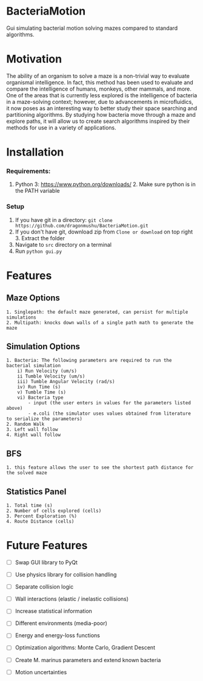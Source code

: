 # BacteriaMotion
Gui simulating bacterial motion solving mazes compared to standard algorithms.

# Motivation
The ability of an organism to solve a maze is a non-trivial way to evaluate organismal intelligence. In fact, this method has been used to evaluate and compare the intelligence of humans, monkeys, other mammals, and more. One of the areas that is currently less explored is the intelligence of bacteria in a maze-solving context; however, due to advancements in microfluidics, it now poses as an interesting way to better study their space searching and partitioning algorithms. By studying how bacteria move through a maze and explore paths, it will allow us to create search algorithms inspired by their methods for use in a variety of applications. 

# Installation

### Requirements:
1. Python 3: https://www.python.org/downloads/
    2. Make sure python is in the PATH variable

### Setup
1. If you have git in a directory: `git clone https://github.com/dragonmushu/BacteriaMotion.git`  
2. If you don't have git, download zip from `Clone or download` on top right
    3. Extract the folder
3. Navigate to `src` directory on a terminal
4. Run `python gui.py`

# Features

## Maze Options
    1. Singlepath: the default maze generated, can persist for multiple simulations
    2. Multipath: knocks down walls of a single path math to generate the maze

## Simulation Options
    1. Bacteria: The following parameters are required to run the bacterial simulation
        i) Run Velocity (um/s)
        ii Tumble Velocity (um/s)
        iii) Tumble Angular Velocity (rad/s)
        iv) Run Time (s)
        v) Tumble Time (s) 
        vi) Bacteria type
            - input (the user enters in values for the parameters listed above)
            - e.coli (the simulator uses values obtained from literature to serialize the parameters)
    2. Random Walk
    3. Left wall follow
    4. Right wall follow
    
## BFS
    1. this feature allows the user to see the shortest path distance for the solved maze

## Statistics Panel
    1. Total time (s)
    2. Number of cells explored (cells)
    3. Percent Exploration (%)
    4. Route Distance (cells)

# Future Features

- [ ] Swap GUI library to PyQt
- [ ] Use physics library for collision handling
- [ ] Separate collision logic
- [ ] Wall interactions (elastic / inelastic collisions)
- [ ] Increase statistical information
- [ ] Different environments (media-poor)
- [ ] Energy and energy-loss functions
- [ ] Optimization algorithms: Monte Carlo, Gradient Descent
- [ ] Create M. marinus parameters and extend known bacteria
- [ ] Motion uncertainties

